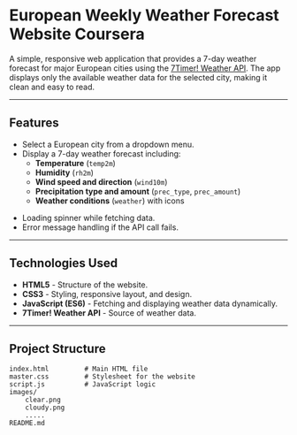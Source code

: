 # European Weekly Weather Forecast Website Coursera

A simple, responsive web application that provides a 7-day weather forecast for major European cities using the [7Timer! Weather API](http://www.7timer.info/).
The app displays only the available weather data for the selected city, making it clean and easy to read.

---

## Features

- Select a European city from a dropdown menu.
- Display a 7-day weather forecast including:
  - **Temperature** (`temp2m`)
  - **Humidity** (`rh2m`)
  - **Wind speed and direction** (`wind10m`)
  - **Precipitation type and amount** (`prec_type`, `prec_amount`)
  - **Weather conditions** (`weather`) with icons
<!-- Responsive design for desktops, tablets, and mobile devices. -->
- Loading spinner while fetching data.
- Error message handling if the API call fails.

---

## Technologies Used

- **HTML5** - Structure of the website.
- **CSS3** - Styling, responsive layout, and design.
- **JavaScript (ES6)** - Fetching and displaying weather data dynamically.
- **7Timer! Weather API** - Source of weather data.

---

## Project Structure
    index.html         # Main HTML file
    master.css         # Stylesheet for the website
    script.js          # JavaScript logic
    images/
        clear.png
        cloudy.png
        .....
    README.md

